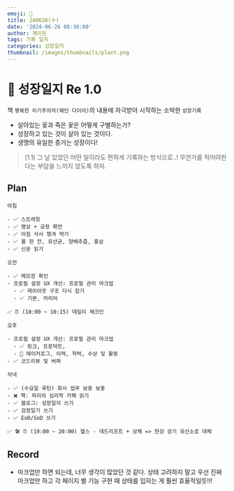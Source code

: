 ```yaml
---
emoji: 🌱
title: 240626(수)
date: '2024-06-26 08:30:00'
author: 제이든
tags: 기록 일지
categories: 성장일지
thumbnail: /images/thumbnails/plant.png
---
```


# 🌱 성장일지 Re 1.0

책 `행복한 이기주의자(웨인 다이어)`의 내용에 자극받아 시작하는 소박한 `성장기록`

- 살아있는 꽃과 죽은 꽃은 어떻게 구별하는가?
- 성장하고 있는 것이 살아 있는 것이다.
- 생명의 유일한 증거는 성장이다!

> (1.1) 그 날 있었던 어떤 일이라도 편하게 기록하는 방식으로..! 무언가를 적어야한다는 부담을 느끼지 않도록 하자.

## Plan

```plaintext
아침

- ✅ 스트레칭
- ✅ 명상 + 긍정 확언
- ✅ 아침 식사 챙겨 먹기
- ✅ 물 한 잔, 유산균, 양배추즙, 홍삼
- ✅ 신문 읽기

오전

- ✅ 메모장 확인
- 프로필 설정 UX 개선: 프로필 관리 마크업
  - ✅ 레이아웃 구조 다시 잡기
  - ✅ 기본, 커리어

✅ ⏰ (10:00 ~ 10:15) 데일리 체크인

오후

- 프로필 설정 UX 개선: 프로필 관리 마크업
  - ✅ 링크, 프로덕트, 
  - 🌱 메이커로그, 이력, 학력, 수상 및 활동
- ✅ 코드리뷰 및 버퍼

저녁

- ✅ (수요일 루틴) 회사 업무 보충 보충
- ❌ 책: 파리의 심리학 카페 읽기
- ✅ 블로그: 성장일지 쓰기
- ✅ 감정일기 쓰기
- ✅ EoD/SoD 쓰기

✅ 🛠️ ⏰ (19:00 ~ 20:00) 헬스 - 데드리프트 + 상체 => 한강 걷기 유산소로 대체
```

## Record

- 마크업만 하면 되는데, 너무 생각이 많았던 것 같다. 상태 고려하지 말고 우선 진짜 마크업만 하고 각 페이지 별 기능 구현 때 상태를 입히는 게 훨씬 효율적일듯!!!
